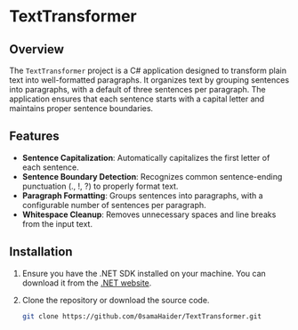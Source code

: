 # TextTransformer

## Overview

The `TextTransformer` project is a C# application designed to transform plain text into well-formatted paragraphs. It organizes text by grouping sentences into paragraphs, with a default of three sentences per paragraph. The application ensures that each sentence starts with a capital letter and maintains proper sentence boundaries.

## Features

- **Sentence Capitalization**: Automatically capitalizes the first letter of each sentence.
- **Sentence Boundary Detection**: Recognizes common sentence-ending punctuation (., !, ?) to properly format text.
- **Paragraph Formatting**: Groups sentences into paragraphs, with a configurable number of sentences per paragraph.
- **Whitespace Cleanup**: Removes unnecessary spaces and line breaks from the input text.

## Installation

1. Ensure you have the .NET SDK installed on your machine. You can download it from the [.NET website](https://dotnet.microsoft.com/download).

2. Clone the repository or download the source code.

   ```bash
   git clone https://github.com/0samaHaider/TextTransformer.git
